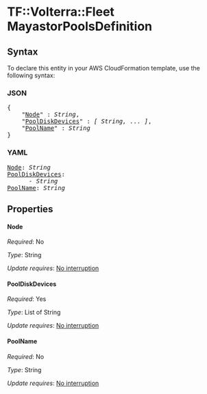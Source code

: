 # TF::Volterra::Fleet MayastorPoolsDefinition

## Syntax

To declare this entity in your AWS CloudFormation template, use the following syntax:

### JSON

<pre>
{
    "<a href="#node" title="Node">Node</a>" : <i>String</i>,
    "<a href="#pooldiskdevices" title="PoolDiskDevices">PoolDiskDevices</a>" : <i>[ String, ... ]</i>,
    "<a href="#poolname" title="PoolName">PoolName</a>" : <i>String</i>
}
</pre>

### YAML

<pre>
<a href="#node" title="Node">Node</a>: <i>String</i>
<a href="#pooldiskdevices" title="PoolDiskDevices">PoolDiskDevices</a>: <i>
      - String</i>
<a href="#poolname" title="PoolName">PoolName</a>: <i>String</i>
</pre>

## Properties

#### Node

_Required_: No

_Type_: String

_Update requires_: [No interruption](https://docs.aws.amazon.com/AWSCloudFormation/latest/UserGuide/using-cfn-updating-stacks-update-behaviors.html#update-no-interrupt)

#### PoolDiskDevices

_Required_: Yes

_Type_: List of String

_Update requires_: [No interruption](https://docs.aws.amazon.com/AWSCloudFormation/latest/UserGuide/using-cfn-updating-stacks-update-behaviors.html#update-no-interrupt)

#### PoolName

_Required_: No

_Type_: String

_Update requires_: [No interruption](https://docs.aws.amazon.com/AWSCloudFormation/latest/UserGuide/using-cfn-updating-stacks-update-behaviors.html#update-no-interrupt)

